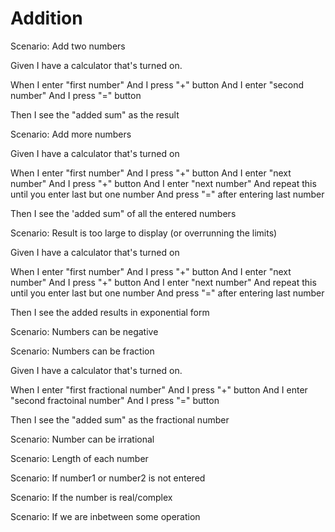 # Addition

Scenario: Add two numbers
  
  Given I have a calculator that's turned on.

  When I enter "first number"
  And I press "+" button
  And I enter "second number"
  And I press "=" button
  
  Then I see the "added sum" as the result

Scenario: Add more numbers

  Given I have a calculator that's turned on
  
  When I enter "first number"
  And I press "+" button
  And I enter "next number"
  And I press "+" button
  And I enter "next number"
  And repeat this until you enter last but one number
  And press "=" after entering last number
  
  Then I see the 'added sum" of all the entered numbers

Scenario: Result is too large to display (or overrunning the limits)

  Given I have a calculator that's turned on
  
   When I enter "first number"
  And I press "+" button
  And I enter "next number"
  And I press "+" button
  And I enter "next number"
  And repeat this until you enter last but one number
  And press "=" after entering last number
  
  Then I see the added results in exponential form

Scenario: Numbers can be negative

Scenario: Numbers can be fraction

  Given I have a calculator that's turned on.

  When I enter "first fractional number"
  And I press "+" button
  And I enter "second fractoinal number"
  And I press "=" button
  
  Then I see the "added sum" as the fractional number
  
Scenario: Number can be irrational

Scenario: Length of each number

Scenario: If number1 or number2 is not entered

Scenario: If the number is real/complex

Scenario: If we are inbetween some operation
